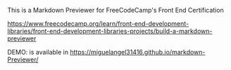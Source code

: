 This is a Markdown Previewer for FreeCodeCamp's Front End Certification

https://www.freecodecamp.org/learn/front-end-development-libraries/front-end-development-libraries-projects/build-a-markdown-previewer

DEMO: is available in https://miguelangel31416.github.io/markdown-Previewer/
